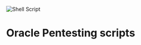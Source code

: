 ![Shell Script](https://img.shields.io/badge/shell_script-%23121011.svg?style=for-the-badge&logo=gnu-bash&logoColor=white)
# Oracle Pentesting scripts

